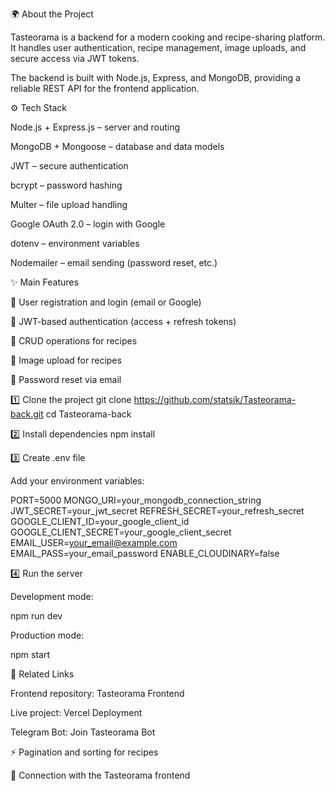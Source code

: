 🌍 About the Project

Tasteorama is a backend for a modern cooking and recipe-sharing platform.
It handles user authentication, recipe management, image uploads, and secure access via JWT tokens.

The backend is built with Node.js, Express, and MongoDB, providing a reliable REST API for the frontend application.

⚙️ Tech Stack

Node.js + Express.js – server and routing

MongoDB + Mongoose – database and data models

JWT – secure authentication

bcrypt – password hashing

Multer – file upload handling

Google OAuth 2.0 – login with Google

dotenv – environment variables

Nodemailer – email sending (password reset, etc.)

✨ Main Features

👤 User registration and login (email or Google)

🔐 JWT-based authentication (access + refresh tokens)

🧁 CRUD operations for recipes

📸 Image upload for recipes

📧 Password reset via email

1️⃣ Clone the project
git clone https://github.com/statsik/Tasteorama-back.git
cd Tasteorama-back

2️⃣ Install dependencies
npm install

3️⃣ Create .env file

Add your environment variables:

PORT=5000
MONGO_URI=your_mongodb_connection_string
JWT_SECRET=your_jwt_secret
REFRESH_SECRET=your_refresh_secret
GOOGLE_CLIENT_ID=your_google_client_id
GOOGLE_CLIENT_SECRET=your_google_client_secret
EMAIL_USER=your_email@example.com
EMAIL_PASS=your_email_password
ENABLE_CLOUDINARY=false

4️⃣ Run the server

Development mode:

npm run dev


Production mode:

npm start

🔗 Related Links

Frontend repository: Tasteorama Frontend

Live project: Vercel Deployment

Telegram Bot: Join Tasteorama Bot

⚡ Pagination and sorting for recipes

💾 Connection with the Tasteorama frontend
